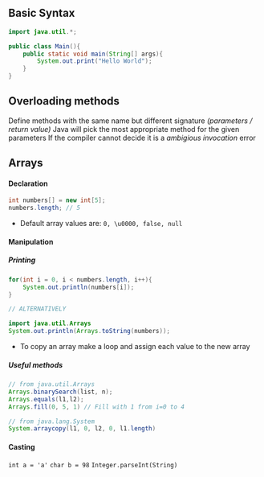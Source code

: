 ## Basic Syntax

```java
import java.util.*;

public class Main(){
	public static void main(String[] args){
		System.out.print("Hello World");
	}
}
```

## Overloading methods
Define methods with the same name but different signature  <em>(parameters / return value)</em>
Java will pick the most appropriate method for the given parameters
If the compiler cannot decide it is a *ambigious invocation* error

## Arrays
#### Declaration
```java
int numbers[] = new int[5];
numbers.length; // 5
```

- Default array values are: `0, \u0000, false, null`

#### Manipulation
##### Printing
```java
for(int i = 0, i < numbers.length, i++){
	System.out.println(numbers[i]);
}

// ALTERNATIVELY

import java.util.Arrays
System.out.println(Arrays.toString(numbers));
```

- To copy an array make a loop and assign each value to the new array

##### Useful methods
```java
// from java.util.Arrays
Arrays.binarySearch(list, n);
Arrays.equals(l1,l2);
Arrays.fill(0, 5, 1) // Fill with 1 from i=0 to 4

// from java.lang.System
System.arraycopy(l1, 0, l2, 0, l1.length) 
```


#### Casting
`int a = 'a'`
`char b = 98`
`Integer.parseInt(String)`




